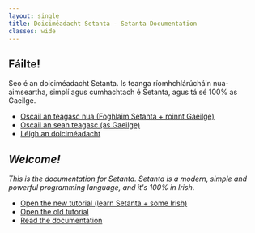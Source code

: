 ```yaml
---
layout: single
title: Doiciméadacht Setanta - Setanta Documentation
classes: wide
---
```


## Fáilte!

Seo é an doiciméadacht Setanta. Is teanga ríomhchlárúcháin nua-aimseartha, simplí agus cumhachtach é Setanta, agus tá sé 100% as Gaeilge.

- [Oscail an teagasc nua (Foghlaim Setanta + roinnt Gaeilge)](https://try-setanta.ie/tut/intro.html)
- [Oscail an sean teagasc (as Gaeilge)](/gaeilge/01-tosaigh)
- [Léigh an doiciméadacht](/ga-docs/00-tosaigh)

## *Welcome!*

*This is the documentation for Setanta. Setanta is a modern, simple and powerful programming language, and it's 100% in Irish*.

- [Open the new tutorial (learn Setanta + some Irish)](https://try-setanta.ie/tut/intro.html)
- [Open the old tutorial](/english/01-start)
- [Read the documentation](/en-docs/00-start)
